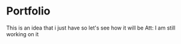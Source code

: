 # Portfolio
 This is an idea that i just have so let's see how it will be
Att: I am still working on it
